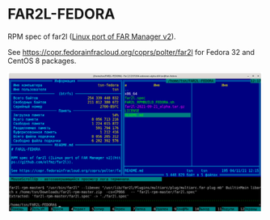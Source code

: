 # FAR2L-FEDORA

RPM spec of far2l ([Linux port of FAR Manager v2](https://github.com/elfmz/far2l)).

See https://copr.fedorainfracloud.org/coprs/polter/far2l for Fedora 32 and CentOS 8 packages.

![srcreenshot](screenshot.png)
